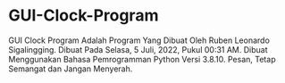 # GUI-Clock-Program
GUI Clock Program Adalah Program Yang Dibuat Oleh Ruben Leonardo Sigalingging. Dibuat Pada Selasa, 5 Juli, 2022, Pukul 00:31 AM. Dibuat Menggunakan Bahasa Pemrogramman Python Versi 3.8.10. Pesan, Tetap Semangat dan Jangan Menyerah.
